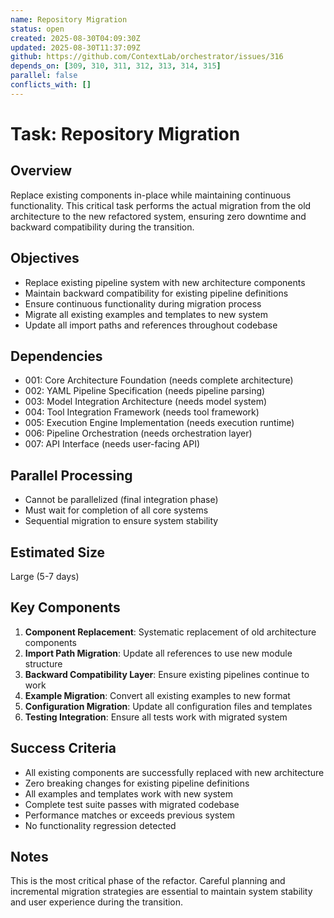 ```yaml
---
name: Repository Migration
status: open
created: 2025-08-30T04:09:30Z
updated: 2025-08-30T11:37:09Z
github: https://github.com/ContextLab/orchestrator/issues/316
depends_on: [309, 310, 311, 312, 313, 314, 315]
parallel: false
conflicts_with: []
---
```


# Task: Repository Migration

## Overview
Replace existing components in-place while maintaining continuous functionality. This critical task performs the actual migration from the old architecture to the new refactored system, ensuring zero downtime and backward compatibility during the transition.

## Objectives
- Replace existing pipeline system with new architecture components
- Maintain backward compatibility for existing pipeline definitions
- Ensure continuous functionality during migration process
- Migrate all existing examples and templates to new system
- Update all import paths and references throughout codebase

## Dependencies
- 001: Core Architecture Foundation (needs complete architecture)
- 002: YAML Pipeline Specification (needs pipeline parsing)
- 003: Model Integration Architecture (needs model system)
- 004: Tool Integration Framework (needs tool framework)
- 005: Execution Engine Implementation (needs execution runtime)
- 006: Pipeline Orchestration (needs orchestration layer)
- 007: API Interface (needs user-facing API)

## Parallel Processing
- Cannot be parallelized (final integration phase)
- Must wait for completion of all core systems
- Sequential migration to ensure system stability

## Estimated Size
Large (5-7 days)

## Key Components
1. **Component Replacement**: Systematic replacement of old architecture components
2. **Import Path Migration**: Update all references to use new module structure
3. **Backward Compatibility Layer**: Ensure existing pipelines continue to work
4. **Example Migration**: Convert all existing examples to new format
5. **Configuration Migration**: Update all configuration files and templates
6. **Testing Integration**: Ensure all tests work with migrated system

## Success Criteria
- All existing components are successfully replaced with new architecture
- Zero breaking changes for existing pipeline definitions
- All examples and templates work with new system
- Complete test suite passes with migrated codebase
- Performance matches or exceeds previous system
- No functionality regression detected

## Notes
This is the most critical phase of the refactor. Careful planning and incremental migration strategies are essential to maintain system stability and user experience during the transition.